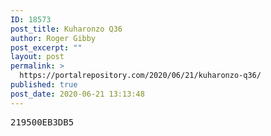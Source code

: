 ```yaml
---
ID: 18573
post_title: Kuharonzo Q36
author: Roger Gibby
post_excerpt: ""
layout: post
permalink: >
  https://portalrepository.com/2020/06/21/kuharonzo-q36/
published: true
post_date: 2020-06-21 13:13:48
---
```

<pre>219500EB3DB5</pre>